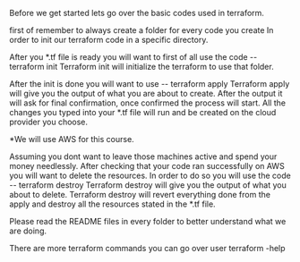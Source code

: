 Before we get started lets go over the basic codes used in terraform.

first of remember to always create a folder for every code you create
In order to init our terraform code in a specific directory.

After you *.tf file is ready you will want to first of all use the code -- terraform init
Terraform init will initialize the terraform to use that folder.

After the init is done you will want to use --  terraform apply
Terraform apply will give you the output of what you are about to create.
After the output it will ask for final confirmation, once confirmed the process will start.
All the changes you typed into your *.tf file will run and be created on the cloud provider you choose.

*We will use AWS for this course.

Assuming you dont want to leave those machines active and spend your money needlessly.
After checking that your code ran successfully on AWS you will want to delete the resources.
In order to do so you will use the code -- terraform destroy
Terraform destroy will give you the output of what you about to delete.
Terraform destroy will revert everything done from the apply and destroy all the resources stated in the *.tf file.

Please read the README files in every folder to better understand what we are doing.

There are more terraform commands you can go over user terraform -help
